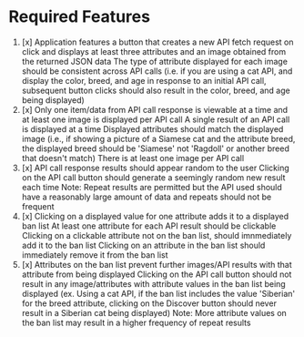 # Required Features
1. [x] Application features a button that creates a new API fetch request on click and displays at least three attributes and an image obtained from the returned JSON data
    The type of attribute displayed for each image should be consistent across API calls (i.e. if you are using a cat API, and display the color, breed, and age in response to an initial API call, subsequent button clicks should also result in the color, breed, and age being displayed)
2. [x] Only one item/data from API call response is viewable at a time and at least one image is displayed per API call
    A single result of an API call is displayed at a time
    Displayed attributes should match the displayed image (i.e., if showing a picture of a Siamese cat and the attribute breed, the displayed breed should be 'Siamese' not 'Ragdoll' or another breed that doesn't match)
    There is at least one image per API call
3. [x] API call response results should appear random to the user
    Clicking on the API call button should generate a seemingly random new result each time
    Note: Repeat results are permitted but the API used should have a reasonably large amount of data and repeats should not be frequent
4. [x] Clicking on a displayed value for one attribute adds it to a displayed ban list
    At least one attribute for each API result should be clickable
    Clicking on a clickable attribute not on the ban list, should imnmediately add it to the ban list
    Clicking on an attribute in the ban list should immediately remove it from the ban list
5. [x] Attributes on the ban list prevent further images/API results with that attribute from being displayed
    Clicking on the API call button should not result in any image/attributes with attribute values in the ban list being displayed (ex. Using a cat API, if the ban list includes the value 'Siberian' for the breed attribute, clicking on the Discover button should never result in a Siberian cat being displayed)
    Note: More attribute values on the ban list may result in a higher frequency of repeat results
